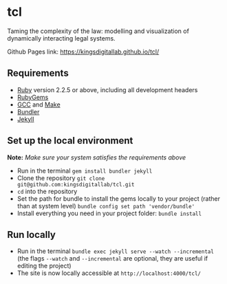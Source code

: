 # tcl
Taming the complexity of the law: modelling and visualization of dynamically interacting legal systems.

Github Pages link: https://kingsdigitallab.github.io/tcl/

## Requirements
* [Ruby](https://www.ruby-lang.org/en/downloads/) version 2.2.5 or above, including all development headers
* [RubyGems](https://rubygems.org/pages/download)
* [GCC](https://gcc.gnu.org/install/) and [Make](https://www.gnu.org/software/make/)
* [Bundler](https://bundler.io/)
* [Jekyll](https://jekyllrb.com/)

## Set up the local environment
**Note:** _Make sure your system satisfies the requirements above_

* Run in the terminal `gem install bundler jekyll`
* Clone the repository `git clone git@github.com:kingsdigitallab/tcl.git`
* `cd` into the repository
* Set the path for bundle to install the gems locally to your project (rather than at system level) `bundle config set path 'vendor/bundle'`
* Install everything you need in your project folder: `bundle install`

## Run locally

* Run in the terminal `bundle exec jekyll serve --watch --incremental` (the flags `--watch` and `--incremental` are optional, they are useful if editing the project)
* The site is now locally accessible at `http://localhost:4000/tcl/`